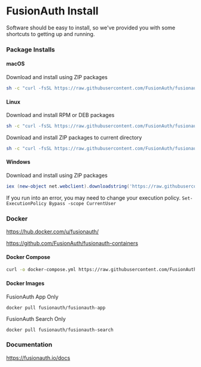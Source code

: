 # FusionAuth Install

Software should be easy to install, so we've provided you with some shortcuts to getting up and running. 

### Package Installs

#### macOS
Download and install using ZIP packages
```bash
sh -c "curl -fsSL https://raw.githubusercontent.com/FusionAuth/fusionauth-install/master/install.sh | sh"
```

#### Linux
Download and install RPM or DEB packages
```bash
sh -c "curl -fsSL https://raw.githubusercontent.com/FusionAuth/fusionauth-install/master/install.sh | sh"
```

Download and install ZIP packages to current directory
```bash
sh -c "curl -fsSL https://raw.githubusercontent.com/FusionAuth/fusionauth-install/master/install.sh | sh -s - -z"
```

#### Windows
Download and install using ZIP packages

```powershell
iex (new-object net.webclient).downloadstring('https://raw.githubusercontent.com/FusionAuth/fusionauth-install/master/install.ps1')
```

If you run into an error, you may need to change your execution policy. `Set-ExecutionPolicy Bypass -scope CurrentUser`

### Docker
https://hub.docker.com/u/fusionauth/

https://github.com/FusionAuth/fusionauth-containers

#### Docker Compose
```bash
curl -o docker-compose.yml https://raw.githubusercontent.com/FusionAuth/fusionauth-containers/master/docker/fusionauth/docker-compose.yml && docker-compose up
```

#### Docker Images

FusionAuth App Only
```
docker pull fusionauth/fusionauth-app
```

FusionAuth Search Only
```
docker pull fusionauth/fusionauth-search
```

### Documentation
https://fusionauth.io/docs


